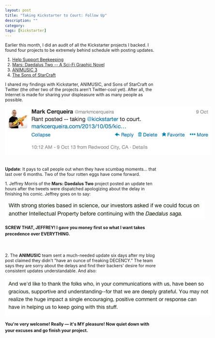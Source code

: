 ```yaml
---
layout: post
title: "Taking Kickstarter to Court: Follow Up"
description: ""
category: 
tags: [kickstarter]
---
```


Earlier this month, I did an audit of all the Kickstarter projects I backed. I found four projects to be extremely behind schedule with posting updates. 

1. [Help Support Beekeeping][1]
2. [Mars: Daedalus Two -- A Sci-Fi Graphic Novel][2]
3. [ANIMUSIC 3][3]
4. [The Sons of StarCraft][4]

I shared my findings with Kickstarter, ANIMUSIC, and Sons of StarCraft on Twitter (the other two of the projects aren't Twitter-cool yet). After all, the Internet is made for sharing your displeasure with as many people as possible.

<div>
	<img class="rounded-corners" style="max-width: 680px; border: 0px; margin-bottom: 20px;" src="/assets/images/posts/2013-10-19/ks_tweet.png"/>
</div>

**Update**: It pays to call people out when they have scumbag moments... that last over 6 months. Two of the four rotten eggs have come forward. 

<!--break-->

<p>1. Jeffrey Morris of the <b>Mars: Daedalus Two</b> project posted an update ten hours after the tweets were dispatched apologizing about the delay in finishing his comic. Jeffrey goes on to say:</p>

<div>
	<img class="rounded-corners" style="max-width: 680px; border: 0px;" src="/assets/images/posts/2013-10-19/mars_qq.png"/>
	<p class="caption-text" style="line-height: 1.5em;"><b>SCREW THAT, JEFFREY! I gave you money first so what I want takes precedence over EVERYTHING.</b></p>
</div>

<div style="height: 24px;"></div>

<p>2. The <b>ANIMUSIC</b> team sent a much-needed update six days after my blog post claimed they didn't "have an ounce of freaking DECENCY." The team says they are sorry about the delays and find their backers' desire for more consistent updates understandable. And also:</p>

<div>
	<img class="rounded-corners" style="max-width: 680px; border: 0px;" src="/assets/images/posts/2013-10-19/animusic_qq.png"/>
	<p class="caption-text" style="line-height: 1.5em;"><b>You're very welcome! Really &mdash; it's MY pleasure! Now quiet down with your excuses and go finish your project.</b></p>
</div>

<div style="height: 24px;"></div>

[1]: http://www.kickstarter.com/projects/548200252/help-support-beekeeping-bees-have-a-lot-to-teach-u
[2]: http://www.kickstarter.com/projects/1657688528/mars-daedalus-two-a-new-realistic-sci-fi-graphic-n
[3]: http://www.kickstarter.com/projects/2040578790/animusic-3-dvd
[4]: http://www.kickstarter.com/projects/1751892223/the-sons-of-starcraft?ref=live